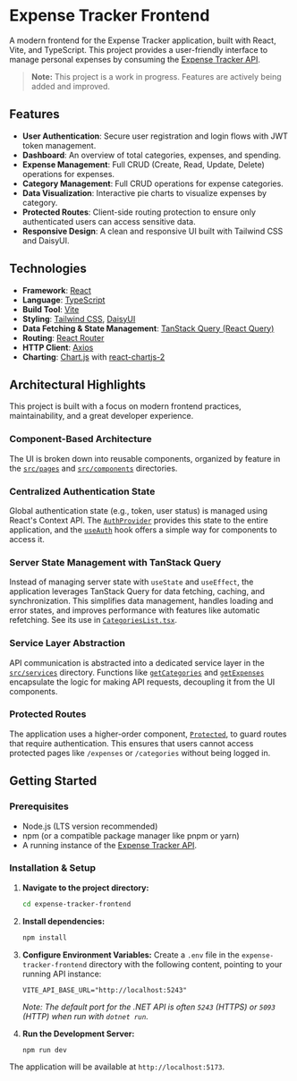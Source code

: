 # Expense Tracker Frontend

A modern frontend for the Expense Tracker application, built with React, Vite, and TypeScript. This project provides a user-friendly interface to manage personal expenses by consuming the [Expense Tracker API](../ExpenseTracker.API/README.md).

> **Note:** This project is a work in progress. Features are actively being added and improved.

## Features

*   **User Authentication**: Secure user registration and login flows with JWT token management.
*   **Dashboard**: An overview of total categories, expenses, and spending.
*   **Expense Management**: Full CRUD (Create, Read, Update, Delete) operations for expenses.
*   **Category Management**: Full CRUD operations for expense categories.
*   **Data Visualization**: Interactive pie charts to visualize expenses by category.
*   **Protected Routes**: Client-side routing protection to ensure only authenticated users can access sensitive data.
*   **Responsive Design**: A clean and responsive UI built with Tailwind CSS and DaisyUI.

## Technologies

*   **Framework**: [React](https://react.dev/)
*   **Language**: [TypeScript](https://www.typescriptlang.org/)
*   **Build Tool**: [Vite](https://vitejs.dev/)
*   **Styling**: [Tailwind CSS](https://tailwindcss.com/), [DaisyUI](https://daisyui.com/)
*   **Data Fetching & State Management**: [TanStack Query (React Query)](https://tanstack.com/query/latest)
*   **Routing**: [React Router](https://reactrouter.com/)
*   **HTTP Client**: [Axios](https://axios-http.com/)
*   **Charting**: [Chart.js](https://www.chartjs.org/) with [react-chartjs-2](https://react-chartjs-2.js.org/)

## Architectural Highlights

This project is built with a focus on modern frontend practices, maintainability, and a great developer experience.

### Component-Based Architecture

The UI is broken down into reusable components, organized by feature in the [`src/pages`](src/pages) and [`src/components`](src/components) directories.

### Centralized Authentication State

Global authentication state (e.g., token, user status) is managed using React's Context API. The [`AuthProvider`](src/context/AuthContext.tsx) provides this state to the entire application, and the [`useAuth`](src/context/AuthContext.tsx) hook offers a simple way for components to access it.

### Server State Management with TanStack Query

Instead of managing server state with `useState` and `useEffect`, the application leverages TanStack Query for data fetching, caching, and synchronization. This simplifies data management, handles loading and error states, and improves performance with features like automatic refetching. See its use in [`CategoriesList.tsx`](src/pages/Categories/CategoriesList.tsx).

### Service Layer Abstraction

API communication is abstracted into a dedicated service layer in the [`src/services`](src/services) directory. Functions like [`getCategories`](src/services/categoriesService.ts) and [`getExpenses`](src/services/expensesService.ts) encapsulate the logic for making API requests, decoupling it from the UI components.

### Protected Routes

The application uses a higher-order component, [`Protected`](src/routes/index.tsx), to guard routes that require authentication. This ensures that users cannot access protected pages like `/expenses` or `/categories` without being logged in.

## Getting Started

### Prerequisites

*   Node.js (LTS version recommended)
*   npm (or a compatible package manager like pnpm or yarn)
*   A running instance of the [Expense Tracker API](../ExpenseTracker.API/README.md).

### Installation & Setup

1.  **Navigate to the project directory:**
    ```sh
    cd expense-tracker-frontend
    ```

2.  **Install dependencies:**
    ```sh
    npm install
    ```

3.  **Configure Environment Variables:**
    Create a `.env` file in the `expense-tracker-frontend` directory with the following content, pointing to your running API instance:

    ```
    VITE_API_BASE_URL="http://localhost:5243"
    ```
    *Note: The default port for the .NET API is often `5243` (HTTPS) or `5093` (HTTP) when run with `dotnet run`.*

4.  **Run the Development Server:**
    ```sh
    npm run dev
    ```

The application will be available at `http://localhost:5173`.